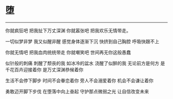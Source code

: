 <!--
 * @Author: 蔡鑫 1058360098@qq.com
 * @Date: 2023-03-22 11:42:54
 * @LastEditors: 蔡鑫 1058360098@qq.com
 * @LastEditTime: 2023-03-22 11:43:16
 * @FilePath: \docsify\docs\articles\poems\p4.md
 * @Description: 这是默认设置,请设置`customMade`, 打开koroFileHeader查看配置 进行设置: https://github.com/OBKoro1/koro1FileHeader/wiki/%E9%85%8D%E7%BD%AE
-->
# 堕
---

你就疯狂吧
把我扯下万丈深渊
你就嚣张吧
把我欢乐无情带走。

一切似梦非梦
我又似醒非醒
感觉身体逐渐下沉
快挤到自己胸腔
呼吸快跟不上

你就无情吧
把我血肉统统带走
你就嘲笑吧
世间再无你这般愚蠢

似针般的刺痛
刺醒了颓丧的我
如冰冷的盆水
浇醒了似醉的我
无论前方是何方
是千花百卉迎接着你
是万丈深渊恭候着你

生活不会停下脚步
时间不会眷恋着你
旁人不会溺爱着你
机会不会谦让着你

勇敢迈开脚下步伐
在堕落中向上奋起
守护那点微弱之光
让自信改变未来